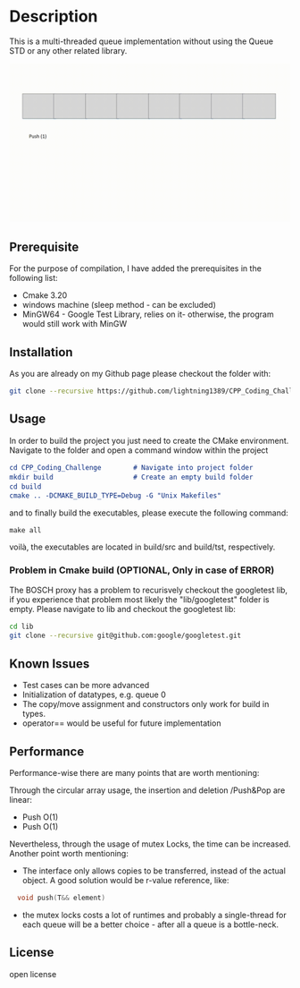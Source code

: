 
# Description 
This is a multi-threaded queue implementation without using the Queue STD or any other related library. 

![](queue.gif)


## Prerequisite
For the purpose of compilation, I have added the prerequisites in the following list: 

- Cmake 3.20
- windows machine (sleep method - can be excluded) 
- MinGW64 - Google Test Library, relies on it- otherwise, the program would still work with MinGW

## Installation

As you are already on my Github page please checkout the folder with: 

```bash
git clone --recursive https://github.com/lightning1389/CPP_Coding_Challenge.git
```

## Usage
In order to build the project you just need to create the CMake environment. Navigate to the folder and open a command window within the project

```Cmake
cd CPP_Coding_Challenge        # Navigate into project folder                      
mkdir build                    # Create an empty build folder
cd build
cmake .. -DCMAKE_BUILD_TYPE=Debug -G "Unix Makefiles"
```

and to finally build the executables, please execute the following command: 

```GNU
make all
```
voilà, the executables are located in build/src and build/tst, respectively.

### Problem in Cmake build (OPTIONAL, Only in case of ERROR)

The BOSCH proxy has a problem to recurisvely checkout the googletest lib, if you experience that problem most likely the "lib/googletest" folder is empty. 
Please navigate to lib and checkout the googletest lib: 

```bash
cd lib
git clone --recursive git@github.com:google/googletest.git
```


## Known Issues
- Test cases can be more advanced
- Initialization of datatypes, e.g. queue<int> 0 
- The copy/move assignment and constructors only work for build in types. 
- operator== would be useful for future implementation


## Performance

Performance-wise there are many points that are worth mentioning: 

Through the circular array usage, the insertion and deletion /Push&Pop are linear: 
- Push O(1)
- Push O(1)

Nevertheless, through the usage of mutex Locks, the time can be increased.
Another point worth mentioning: 

- The interface only allows copies to be transferred, instead of the actual object. A good solution would be r-value reference, like: 

```CPP
  void push(T&& element)
```
- the mutex locks costs a lot of runtimes and probably a single-thread for each queue will be a better choice - after all a queue is a bottle-neck. 


## License
open license
